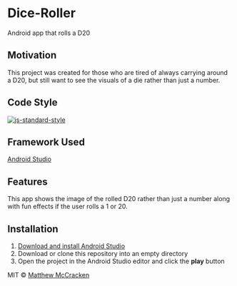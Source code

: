 # Dice-Roller
Android app that rolls a D20

## Motivation
This project was created for those who are tired of always carrying around a D20, but still want to see the visuals of a die rather than just a number.

## Code Style
[![js-standard-style](https://img.shields.io/badge/code%20style-standard-brightgreen.svg?style=flat)](https://github.com/feross/standard)

## Framework Used
[Android Studio](https://developer.android.com/studio)

## Features
This app shows the image of the rolled D20 rather than just a number along with fun effects if the user rolls a 1 or 20.

## Installation
1. [Download and install Android Studio](https://developer.android.com/studio)
2. Download or clone this repository into an empty directory
3. Open the project in the Android Studio editor and click the **play** button

MIT © [Matthew McCracken](https://github.com/mdm16c)
